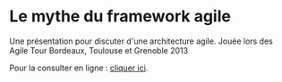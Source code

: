 Le mythe du framework agile
===================================

Une présentation pour discuter d'une architecture agile.
Jouée lors des Agile Tour Bordeaux, Toulouse et Grenoble 2013

Pour la consulter en ligne : [cliquer ici].


[cliquer ici]: http://dusseaut.name/le-mythe-du-framework-agile/